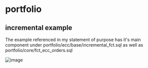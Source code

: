# portfolio
## incremental example
The example referenced in my statement of purpose has it's main component under portfolio/ecc/base/incremental_fct.sql as well as portfolio/core/fct_ecc_orders.sql

![image](https://user-images.githubusercontent.com/72506318/193419950-4dd6e8aa-a5ec-449a-a01d-d5d6e5fbe624.png)

